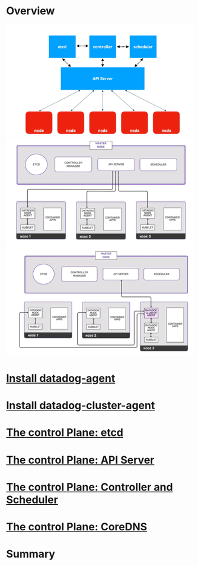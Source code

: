 # Overview
![](./img/dd0.png)
![](./img/dd1.png)
![](./img/dd2.jpg)

# [Install datadog-agent](./page/dd-agent.md)

# [Install datadog-cluster-agent](./page/dd-cluster-agent.md)

# [The control Plane: etcd](./page/control-plane-etcd.md)

# [The control Plane: API Server](./page/control-plane-apiserver.md)

# [The control Plane: Controller and Scheduler](./page/control-plane-controller-scheduler.md)

# [The control Plane: CoreDNS](./page/control-plane-coredns.md)

# Summary